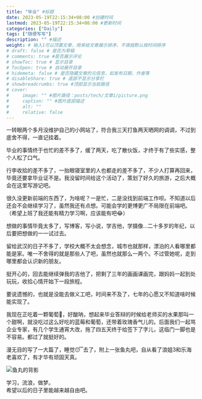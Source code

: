 ```yaml
---
title: "毕业" #标题
date: 2023-05-19T22:15:34+08:00 #创建时间
lastmod: 2023-05-19T22:15:34+08:00 #更新时间
categories: ["Daily"]
tags: ["随便写写"]
description: "" #描述
weight: # 输入1可以顶置文章，用来给文章展示排序，不填就默认按时间排序
# draft: false # 是否为草稿
# comments: true #是否展示评论
# showToc: true # 显示目录
# TocOpen: true # 自动展开目录
# hidemeta: false # 是否隐藏文章的元信息，如发布日期、作者等
# disableShare: true # 底部不显示分享栏
# showbreadcrumbs: true #顶部显示当前路径
# cover:
#     image: "" #图片路径：posts/tech/文章1/picture.png
#     caption: "" #图片底部描述
#     alt: ""
#     relative: false
---
```


一转眼两个多月没维护自己的小网站了，符合我三天打鱼两天晒网的调调，不过到底舍不得，一直记挂着。

毕业的事情终于也忙的差不多了，缓了两天，吃了散伙饭，才终于有了些实感，整个人松了口气。

行李收拾的差不多了，一抬眼寝室里的人也都走的差不多了，不少人打算再回来，毕竟还要拿毕业证不是。我没留时间给这个活动了，策划了好久的旅游，之后大概会在这里写游记吧。

很久没更新前端的东西了，为啥呢？一是忙，二是没找到前端工作呗。不知道以后还会不会继续学习了，虽然我还有点想。可能会学的更博更广不局限在前端吧。（希望上班了我还能有精力学习啊，应该能有吧😂）

想做的事情毕竟太多了，写博客，写小说，学吉他，学摄像...二十多岁的年纪，以后要把想做的一一试过去。

留给武汉的日子不多了，学校大概不太会想念，城市也就那样，漂泊的人看哪里都能是家。唯一不舍得的就是那些人了吧，虽然也就那么一两个。不过管她呢，走到哪里都会认识新的朋友。

挺开心的，回去能继续弹我的吉他了，把剩了三年的画画课画完，跟妈妈一起到处玩玩，收拾心情开始下一段旅程。

要说遗憾的，也就是没能去做义工吧，时间来不及了，七年的心愿又不知道啥时候能实现了。

我现在正吃着一颗葡萄🍇，好酸呐，想起来毕业答辩的时候给老师买的水果那叫一个甜啊，就没吃过这么好吃的蓝莓和葡萄，还带着玫瑰香气儿的。后面我们一起骂企业专家，有几个学生通宵大改，拖了四五天终于给签下了字儿，这临门一脚也是不容易。都过了就挺好的。

漫无目的写了一大篇了，睡觉😴去了，附上一张鱼丸吧，自从看了浪姐3和乐海老喜欢了，有才华有顽固天真。

![鱼丸的背影](/image/daily/wangutianzhen.JPG)

学习，流浪，做梦。  
希望以后的日子里能越来越自由吧。